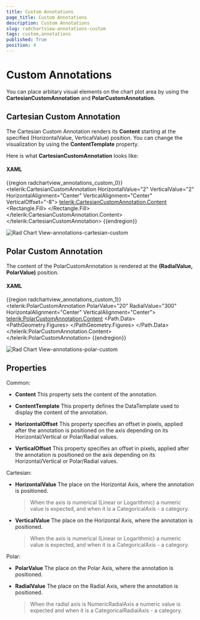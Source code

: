 ```yaml
---
title: Custom Annotations
page_title: Custom Annotations
description: Custom Annotations
slug: radchartview-annotations-custom
tags: custom,annotations
published: True
position: 4
---
```


# Custom Annotations

You can place arbitary visual elements on the chart plot area by using the __CartesianCustomAnnotation__ and __PolarCustomAnnotation__.
      

## Cartesian Custom Annotation

The Cartesian Custom Annotation renders its __Content__ starting at the specified (HorizontalValue, VerticalValue) position. You can change the visualization by using the __ContentTemplate__ property.
        

Here is what __CartesianCustomAnnotation__ looks like:
        

#### __XAML__

{{region radchartview_annotations_custom_0}}
	<telerik:CartesianCustomAnnotation HorizontalValue="2" VerticalValue="2"
	                                   HorizontalAlignment="Center" VerticalAlignment="Center"
	                                   VerticalOffset="-8">
	    <telerik:CartesianCustomAnnotation.Content>
	        <StackPanel Orientation="Vertical">
	            <TextBlock Text="Singularity location"/>
	            <Rectangle Width="100" Height="100">
	                <Rectangle.Fill>
	                    <RadialGradientBrush Center="0.5,0.5" RadiusX="0.5" RadiusY="0.5" GradientOrigin="0.5,0.5">
	                        <GradientStop Color="Purple" Offset="0.2"></GradientStop>
	                        <GradientStop Color="Violet" Offset="0.6"></GradientStop>
	                        <GradientStop Color="Transparent" Offset="1"></GradientStop>
	                    </RadialGradientBrush>
	                </Rectangle.Fill>
	            </Rectangle>
	        </StackPanel>
	    </telerik:CartesianCustomAnnotation.Content>
	</telerik:CartesianCustomAnnotation>
	{{endregion}}

![Rad Chart View-annotations-cartesian-custom](images/RadChartView-annotations-cartesian-custom.png)

## Polar Custom Annotation

The content of the PolarCustomAnnotation is rendered at the __(RadialValue, PolarValue)__ position.        

#### __XAML__

{{region radchartview_annotations_custom_1}}
	<telerik:PolarCustomAnnotation PolarValue="20" RadialValue="300" 
	                               HorizontalAlignment="Center" VerticalAlignment="Center">
	    <telerik:PolarCustomAnnotation.Content>
	            <Path Stroke="Red" StrokeThickness="2">
	                <Path.Data>
	                    <PathGeometry>
	                        <PathGeometry.Figures>
	                            <PathFigure StartPoint="0,0">
	                                <LineSegment Point="20,30"/>
	                            </PathFigure>
	                            <PathFigure StartPoint="0,30">
	                                <LineSegment Point="20,0"/>
	                            </PathFigure>
	                        </PathGeometry.Figures>
	                    </PathGeometry>
	                </Path.Data>
	            </Path>
	    </telerik:PolarCustomAnnotation.Content>
	</telerik:PolarCustomAnnotation>
	{{endregion}}

![Rad Chart View-annotations-polar-custom](images/RadChartView-annotations-polar-custom.png)

## Properties

Common:        

* __Content__ This property sets the content of the annotation.            

* __ContentTemplate__ This property defines the DataTemplate used to display the content of the annotation.            

* __HorizontalOffset__ This property specifies an offset in pixels, applied after the annotation is positioned on the axis depending on its Horizontal/Vertical or Polar/Radial values.            

* __VerticalOffset__ This property specifies an offset in pixels, applied after the annotation is positioned on the axis depending on its Horizontal/Vertical or Polar/Radial values.
            

Cartesian:        

* __HorizontalValue__ The place on the Horizontal Axis, where the annotation is positioned.            

	>When the axis is numerical (Linear or Logarithmic) a numeric value is expected, and when it is a CategoricalAxis - a category.              

* __VerticalValue__ The place on the Horizontal Axis, where the annotation is positioned.            

	>When the axis is numerical (Linear or Logarithmic) a numeric value is expected, and when it is a CategoricalAxis - a category.              

Polar:        

* __PolarValue__ The place on the Polar Axis, where the annotation is positioned.            

* __RadialValue__ The place on the Radial Axis, where the annotation is positioned.            

	>When the radial axis is NumericRadialAxis a numeric value is expected and when it is a CategoricalRadialAxis - a category.              
